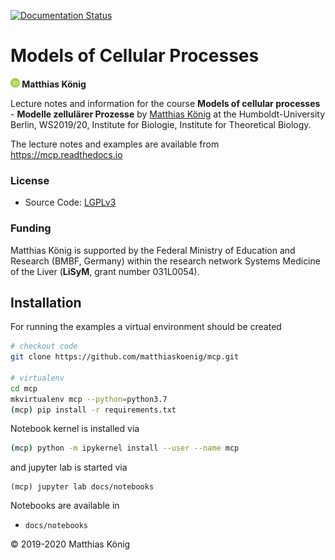 
[![Documentation Status](https://readthedocs.org/projects/mcp/badge/?version=latest)](https://mcp.readthedocs.io/en/latest/)

<h1>Models of Cellular Processes</h1>
<b><a href="https://orcid.org/0000-0003-1725-179X" title="https://orcid.org/0000-0003-1725-179X"><img src="docs/images/orcid.png" height="15"/></a> Matthias König</b>

Lecture notes and information for the course **Models of cellular processes** - **Modelle zellulärer Prozesse** by [Matthias König](https://livermetabolism.com/cv)
at the Humboldt-University Berlin, WS2019/20, Institute for Biologie, Institute for Theoretical Biology.

The lecture notes and examples are available from
https://mcp.readthedocs.io

### License
* Source Code: [LGPLv3](http://opensource.org/licenses/LGPL-3.0)

### Funding
Matthias König is supported by the Federal Ministry of Education and Research (BMBF, Germany)
within the research network Systems Medicine of the Liver (**LiSyM**, grant number 031L0054).


## Installation
For running the examples a virtual environment should be created

```bash
# checkout code
git clone https://github.com/matthiaskoenig/mcp.git

# virtualenv
cd mcp
mkvirtualenv mcp --python=python3.7
(mcp) pip install -r requirements.txt
```
Notebook kernel is installed via 
```bash
(mcp) python -m ipykernel install --user --name mcp
```
and jupyter lab is started via
``` 
(mcp) jupyter lab docs/notebooks
```

Notebooks are available in
- `docs/notebooks`

&copy; 2019-2020 Matthias König
